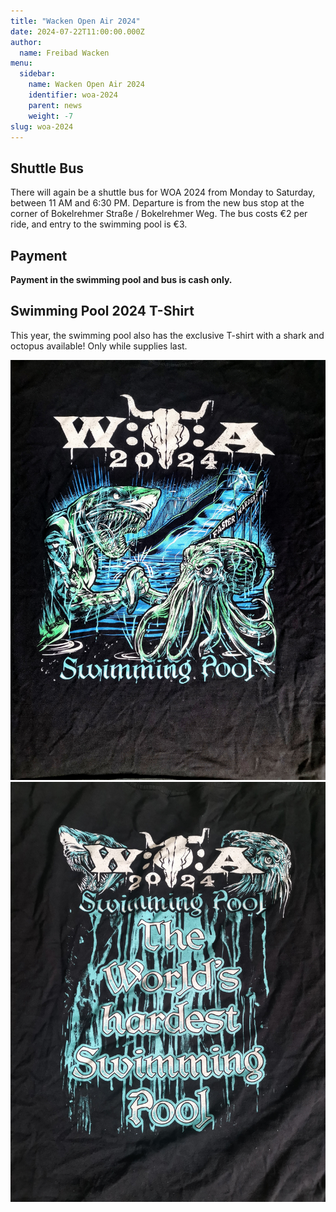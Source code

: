 ```yaml
---
title: "Wacken Open Air 2024"
date: 2024-07-22T11:00:00.000Z
author:
  name: Freibad Wacken
menu:
  sidebar:
    name: Wacken Open Air 2024
    identifier: woa-2024
    parent: news
    weight: -7
slug: woa-2024
---
```


## Shuttle Bus

There will again be a shuttle bus for WOA 2024 from Monday to Saturday, between 11 AM and 6:30 PM.
Departure is from the new bus stop at the corner of Bokelrehmer Straße / Bokelrehmer Weg.
The bus costs €2 per ride, and entry to the swimming pool is €3.

## Payment

**Payment in the swimming pool and bus is cash only.**

## Swimming Pool 2024 T-Shirt

This year, the swimming pool also has the exclusive T-shirt with a shark and octopus available! Only while supplies last.

![Front](pool-2024-01-front.jpg)
![Back](pool-2024-02-back.jpg)

